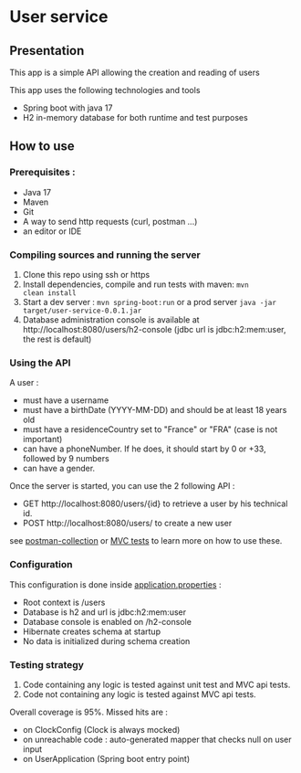 # User service

## Presentation

This app is a simple API allowing the creation and reading of users

This app uses the following technologies and tools

- Spring boot with java 17
- H2 in-memory database for both runtime and test purposes

## How to use

### Prerequisites :

- Java 17
- Maven
- Git
- A way to send http requests (curl, postman ...)
- an editor or IDE

### Compiling sources and running the server

1. Clone this repo using ssh or https
2. Install dependencies, compile and run tests with maven:
   <code>mvn clean install</code>
3. Start a dev server : <code>mvn spring-boot:run</code> or a prod server <code>java -jar
   target/user-service-0.0.1.jar</code>
4. Database administration console is available at http://localhost:8080/users/h2-console (jdbc url is jdbc:h2:mem:user,
   the rest is default)

### Using the API

A user :

- must have a username
- must have a birthDate (YYYY-MM-DD) and should be at least 18 years old
- must have a residenceCountry set to "France" or "FRA" (case is not important)
- can have a phoneNumber. If he does, it should start by 0 or +33, followed by 9 numbers
- can have a gender.

Once the server is started, you can use the 2 following API :

- GET http://localhost:8080/users/{id} to retrieve a user by his technical id.
- POST http://localhost:8080/users/ to create a new user

see [postman-collection](./postman_collection.json)
or [MVC tests](./src/test/java/fr/nbrumont/user/api/UserControllerIntegrationTest.java) to learn more on how to use
these.

### Configuration

This configuration is done inside [application.properties](./src/main/resources/application.properties) :

- Root context is /users
- Database is h2 and url is jdbc:h2:mem:user
- Database console is enabled on /h2-console
- Hibernate creates schema at startup
- No data is initialized during schema creation

### Testing strategy

1. Code containing any logic is tested against unit test and MVC api tests.
2. Code not containing any logic is tested against MVC api tests.

Overall coverage is 95%. Missed hits are :

- on ClockConfig (Clock is always mocked)
- on unreachable code : auto-generated mapper that checks null on user input
- on UserApplication (Spring boot entry point)
